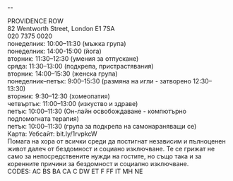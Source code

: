 
--

PROVIDENCE ROW  
82 Wentworth Street, London E1 7SA  
020 7375 0020  
понеделник: 10:00–11:30 (мъжка група)  
понеделник: 14:00-15:00 (йога)  
вторник: 11:30–12:30 (умения за отпускане)  
сряда: 11:30–13:00 (подкрепа, пристрастявания)  
вторник: 14:00–15:30 (женска група)  
понеделник–петък: 9:00–15:30 (размяна на игли - затворено 12:30–13:30)  
вторник: 9:30–12:30 (хомеопатия)  
четвъртък: 11:00–13:00 (изкуство и здраве)  
петък: 10:00–11:30 (Он-лайн освобождаване - компютърно подпомогната терапия)  
петък: 10:00–11:30 (група за подкрепа на самонараняващи се)  
Карта: Уебсайт: bit.ly/1rvpkcW  
Помага на хора от всички среди да постигнат независим и пълноценен живот далеч от бездомност и социано изключване. Те се грижат не само за непосредствените нужди на гостите, но също така и за коренните причини за бездомност и социално изключване.  
CODES: AC BS BA CA C DW ET F FF IT MH NE  
  
